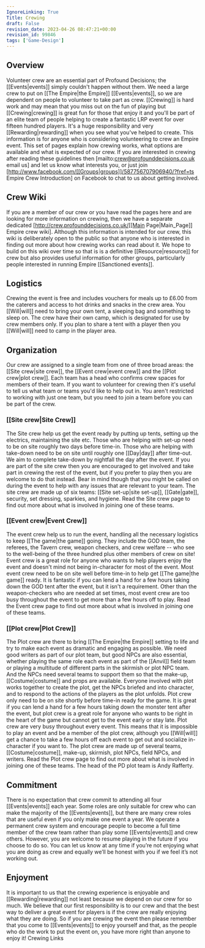 ```yaml
---
IgnoreLinking: True
Title: Crewing
draft: False
revision_date: 2023-04-26 08:47:21+00:00
revision_id: 99846
tags: ['Game-Design']
---
```


## Overview
Volunteer crew are an essential part of Profound Decisions; the [[Events|events]] simply couldn't happen without them. We need a large crew to put on [[The Empire|the Empire]] [[Events|events]], so we are dependent on people to volunteer to take part as crew. [[Crewing]] is hard work and may mean that you miss out on the fun of playing but [[Crewing|crewing]] is great fun for those that enjoy it and you'll be part of an elite team of people helping to create a fantastic LRP event for over fifteen hundred players. It's a huge responsibility and very [[Rewarding|rewarding]] when you see what you've helped to create.
This information is for anyone who is considering volunteering to crew an Empire event. This set of pages explain how crewing works, what options are available and what is expected of our crew. If you are interested in crewing after reading these guidelines then [mailto:crew@profounddecisions.co.uk email us] and let us know what interests you, or just join [http://www.facebook.com/[[Groups|groups]]/587756707906940/?fref=ts Empire Crew Introduction] on Facebook to chat to us about getting involved.
## Crew Wiki
If you are a member of our crew or you have read the pages here and are looking for more information on crewing, then we have a separate dedicated [http://crew.profounddecisions.co.uk/[[Main Page|Main_Page]] Empire crew wiki]. Although this information is intended for our crew, this wiki is deliberately open to the public so that anyone who is interested in finding out more about how crewing works can read about it. We hope to build on this wiki over time so that is is a definitive [[Resource|resource]] for crew but also provides useful information for other groups, particularly people interested in running Empire [[Sanctioned events]].
## Logistics
Crewing the event is free and includes vouchers for meals up to £6.00 from the caterers and access to hot drinks and snacks in the crew area. You [[Will|will]] need to bring your own tent, a sleeping bag and something to sleep on. The crew have their own camp, which is designated for use by crew members only. If you plan to share a tent with a player then you [[Will|will]] need to camp in the player area.
## Organization
Our crew are assigned to a single team from one of three broad areas: the [[Site crew|site crew]], the [[Event crew|event crew]] and the [[Plot crew|plot crew]].  Each team  has a head who confirms crew spaces for members of their team. If you want to volunteer for crewing then it's useful to tell us what team or teams you'd like to help out in. You aren't restricted to working with just one team, but you need to join a team before you can be part of the crew.
### [[Site crew|Site Crew]]
The Site crew help us get the event ready by putting up tents, setting up the electrics, maintaining the site etc. Those who are helping with set-up need to be on site roughly two days before time-in. Those who are helping with take-down need to be on site until roughly one [[Day|day]] after time-out. We aim to complete take-down by nightfall the day after the event.
If you are part of the site crew then you are encouraged to get involved and take part in crewing the rest of the event, but if you prefer to play then you are welcome to do that instead. Bear in mind though that you might be called on during the event to help with any issues that are relevant to your team.
The site crew are made up of six teams: [[Site set-up|site set-up]], [[Gate|gate]], security, set dressing, sparkies, and hygiene. Read the Site crew page to find out more about what is involved in joining one of these teams.
### [[Event crew|Event Crew]]
The event crew help us to run the event, handling all the necessary logistics to keep [[The game|the game]] going. They include the GOD team, the referees, the Tavern crew, weapon checkers, and crew welfare -- who see to the well-being of the three hundred plus other members of crew on site!
Event crew is a great role for anyone who wants to help players enjoy the event and doesn't mind not being in-character for most of the event. Most event crew need to be on site well before time-in to help get [[The game|the game]] ready. It is fantastic if you can lend a hand for a few hours taking down the GOD tent after the event, but it isn't a requirement.
Other than the weapon-checkers who are needed at set times, most event crew are too busy throughout the event to get more than a few hours off to play. 
Read the Event crew page to find out more about what is involved in joining one of these teams.
### [[Plot crew|Plot Crew]]
The Plot crew are there to bring [[The Empire|the Empire]] setting to life and try to make each event as dramatic and engaging as possible. We need good writers as part of our plot team, but good NPCs are also essential, whether playing the same role each event as part of the [[Anvil]] field team or playing a multitude of different parts in the skirmish or plot NPC team. And the NPCs need several teams to support them so that the make-up, [[Costume|costume]] and props are available. Everyone involved with plot works together to create the plot, get the NPCs briefed and into character, and to respond to the actions of the players as the plot unfolds.
Plot crew only need to be on site shortly before time-in ready for the game. It is great if you can lend a hand for a few hours taking down the monster tent after the event, but plot crew is a great role for anyone who wants to be right in the heart of the game but cannot get to the event early or stay late.
Plot crew are very busy throughout every event. This means that it is impossible to play an event and be a member of the plot crew, although you [[Will|will]] get a chance to take a few hours off each event to get out and socialize in-character if you want to. 
The plot crew are made up of several teams, [[Costume|costume]], make-up, skirmish, plot NPCs, field NPCs, and writers. Read the Plot crew page to find out more about what is involved in joining one of these teams.
The head of the PD plot team is Andy Rafferty.
## Commitment
There is no expectation that crew commit to attending all four [[Events|events]] each year. Some roles are only suitable for crew who can make the majority of the [[Events|events]], but there are many crew roles that are useful even if you only make one event a year.
We operate a permanent crew system and encourage people to become a full time member of the crew team rather than play some [[Events|events]] and crew others. However, you are welcome to resume playing in the future if you choose to do so. You can let us know at any time if you’re not enjoying what you are doing as crew and equally we’ll be honest with you if we feel it’s not working out.
## Enjoyment
It is important to us that the crewing experience is enjoyable and [[Rewarding|rewarding]] not least because we depend on our crew for so much. We believe that our first responsibility is to our crew and that the best way to deliver a great event for players is if the crew are really enjoying what they are doing. So if you are crewing the event then please remember that you come to [[Events|events]] to enjoy yourself and that, as the people who do the work to put the event on, you have more right than anyone to enjoy it!
Crewing Links